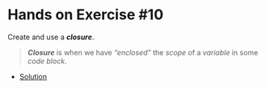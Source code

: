 # Hands on Exercise #10

Create and use a _**closure**_.
> **_Closure_** is when we have _“enclosed”_ the _scope_ of a _variable_ in some _code block_. 

   * [Solution](main.go)